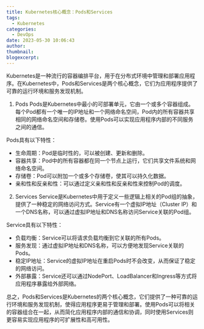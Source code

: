 ```yaml
---
title: Kubernetes核心概念：Pods和Services
tags:
  - Kubernetes
categories:
  - DevOps
date: 2023-05-30 10:06:43
author:
thumbnail:
blogexcerpt:
---
```

Kubernetes是一种流行的容器编排平台，用于在分布式环境中管理和部署应用程序。在Kubernetes中，Pods和Services是两个核心概念，它们为应用程序提供了可靠的运行环境和服务发现机制。

1. Pods
Pods是Kubernetes中最小的可部署单元，它由一个或多个容器组成。每个Pod都有一个唯一的IP地址和一个网络命名空间，Pod内的所有容器共享相同的网络命名空间和存储卷。使用Pods可以实现应用程序内部的不同服务之间的通信。

Pods具有以下特性：
- 生命周期：Pod是临时性的，可以被创建、更新和删除。
- 容器共享：Pod中的所有容器都在同一个节点上运行，它们共享文件系统和网络命名空间。
- 存储卷：Pod可以附加一个或多个存储卷，使其可以持久化数据。
- 亲和性和反亲和性：可以通过定义亲和性和反亲和性来控制Pod的调度。

2. Services
Service是Kubernetes中用于定义一些逻辑上相关的Pod组的抽象，提供了一种稳定的网络访问方式。Service有一个虚拟IP地址（Cluster IP）和一个DNS名称，可以通过虚拟IP地址和DNS名称访问Service关联的Pod组。

Service具有以下特性：
- 负载均衡：Service可以将请求负载均衡到它关联的所有Pods。
- 服务发现：通过虚拟IP地址和DNS名称，可以方便地发现Service关联的Pods。
- 稳定IP地址：Service的虚拟IP地址在重启Pods时不会改变，从而保证了稳定的网络访问。
- 外部暴露：Service还可以通过NodePort、LoadBalancer和Ingress等方式将应用程序暴露给外部网络。

总之，Pods和Services是Kubernetes的两个核心概念，它们提供了一种可靠的运行环境和服务发现机制，使得应用程序更易于管理和部署。使用Pods可以将相关的容器组合在一起，从而简化应用程序内部的通信和协调，同时使用Services则更容易实现应用程序的可扩展性和高可用性。
